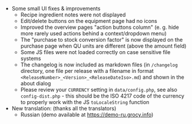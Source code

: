 - Some small UI fixes & improvements
  - Recipe ingredient notes were not displayed
  - Edit/delete buttons on the equipment page had no icons
  - Improved the overview pages "action buttons column" (e. g. hide more rarely used actions behind a context/dropdown menu)
  - The "purchase to stock conversion factor" is now displayed on the purchase page when QU units are different (above the amount field)
  - Some JS files were not loaded correctly on case sensitive file systems
  - The changelog is now included as markdown files (in `/changelog` directory, one file per release with a filename in format `<ReleaseNumber>_<Version>_<ReleaseDateIso>.md`) and shown in the about dialog
  - Please review your `CURRENCY` setting in `data/config.php`, see also `config-dist.php` - this should be the ISO 4217 code of the currency to properly work with the JS `toLocaleString` function
- New translation: (thanks all the translators)
  - Russian (demo available at https://demo-ru.grocy.info)
